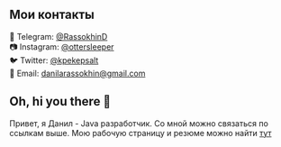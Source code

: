 ## Мои контакты
📱 Telegram: [@RassokhinD](https://t.me/RassokhinD)
<br>📷 Instagram: [@ottersleeper](https://www.instagram.com/ottersleeper/)
<br>🐦 Twitter: [@kpekepsalt](https://twitter.com/kpekepsalt)
<br>📧 Email: danilarassokhin@gmail.com

## Oh, hi you there 👋
Привет, я Данил - Java разработчик. Со мной можно связаться по ссылкам выше. Мою рабочую страницу и резюме можно найти [тут](https://crissnamon.github.io)

